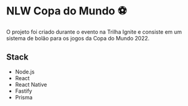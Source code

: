 # NLW Copa do Mundo ⚽

O projeto foi criado durante o evento na Trilha Ignite e consiste em um sistema de bolão para os jogos da Copa do Mundo 2022.

## Stack

- Node.js
- React
- React Native
- Fastify
- Prisma
